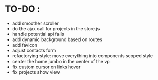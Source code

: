 # TO-DO :

- add smoother scroller
- do the ajax call for projects in the store.js
- handle potential api fails
- add dynamic background based on routes
- add favicon
- adjust contacts form
- refactorying style: move everything into components scoped style
- center the home jumbo in the center of the vp
- fix custom cursor on links hover
- fix projects show view
